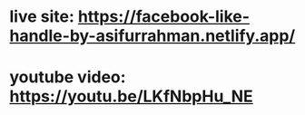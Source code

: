 # live site: https://facebook-like-handle-by-asifurrahman.netlify.app/

# youtube video: https://youtu.be/LKfNbpHu_NE

